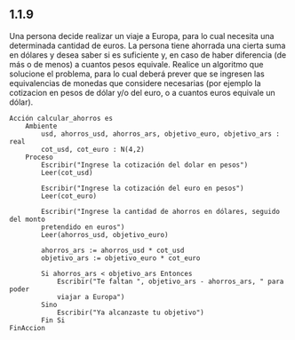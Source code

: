 ## 1.1.9
Una persona decide realizar un viaje a Europa, para lo cual necesita una determinada cantidad de euros. La persona tiene ahorrada una cierta suma en dólares y desea saber si es suficiente y, en caso de haber diferencia (de más o de menos) a cuantos pesos equivale. Realice un algoritmo que solucione el problema, para lo cual deberá prever que se ingresen las equivalencias de monedas que considere necesarias (por ejemplo la cotizacion en pesos de dólar y/o del euro, o a cuantos euros equivale un dólar).

```
Acción calcular_ahorros es
	Ambiente
		usd, ahorros_usd, ahorros_ars, objetivo_euro, objetivo_ars : real
		cot_usd, cot_euro : N(4,2)
	Proceso
		Escribir("Ingrese la cotización del dolar en pesos")
		Leer(cot_usd)

		Escribir("Ingrese la cotización del euro en pesos")
		Leer(cot_euro)

		Escribir("Ingrese la cantidad de ahorros en dólares, seguido del monto
		pretendido en euros")
		Leer(ahorros_usd, objetivo_euro)

		ahorros_ars := ahorros_usd * cot_usd
		objetivo_ars := objetivo_euro * cot_euro

		Si ahorros_ars < objetivo_ars Entonces
			Escribir("Te faltan ", objetivo_ars - ahorros_ars, " para poder
			viajar a Europa")
		Sino
			Escribir("Ya alcanzaste tu objetivo")
		Fin Si
FinAccion
```

